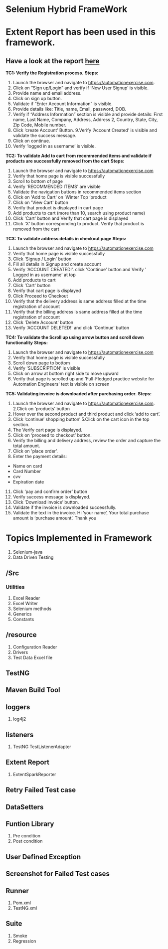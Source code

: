 # Selenium Hybrid FrameWork  
# Extent Report has been used in this framework.
## Have a look at the report [here](https://ragul-e.github.io/WebUiTestingWithSeleniumHybridFramework/) 


**TC1: Verify the Registration process.** 
**Steps:**
1. Launch the browser and navigate to https://automationexercise.com.
2. Click on “Sign up/Login” and verify if ‘New User Signup’ is visible.
3. Provide name and email address.
4. Click on sign up button.
5. Validate if “Enter Account Information” is visible.
6. Provide details like: Title, name, Email, password, DOB.
7.  Verify if “Address Information” section is visible and provide details: First name, Last Name, Company, Address, Address 2, Country, State, City, Zip Code, Mobile number.
8.	Click ‘create Account’ Button.
9.Verify ‘Account Created’ is visible and validate the success message.
10. Click on continue.
11. Verify ‘logged in as username’ is visible.


**TC2: To validate Add to cart from recommended items and validate if products are successfully removed from the cart**
**Steps:**
1.	Launch the browser and navigate to https://automationexercise.com
2.	Verify that home page is visible successfully
3.	Scroll to bottom of page
4.	Verify 'RECOMMENDED ITEMS' are visible
5.	Validate the navigation buttons in recommended items section
6.	Click on 'Add to Cart' on ‘Winter Top ‘product 
7.	Click on 'View Cart' button
8.	Verify that product is displayed in cart page
9.	Add products to cart (more than 10, search using product name)
10.	 Click 'Cart' button and Verify that cart page is displayed
11.	Click 'X' button corresponding to product. Verify that product is removed from the cart

**TC3: To validate address details in checkout page**
**Steps:**
1.	Launch the browser and navigate to https://automationexercise.com
2.	Verify that home page is visible successfully
3.	Click 'Signup / Login' button
4.	Fill all details in Signup and create account
5.	Verify 'ACCOUNT CREATED!'. click 'Continue' button and Verify ' Logged in as username' at top
6.	Add products to cart
7.	Click 'Cart' button
8. Verify that cart page is displayed
9. Click Proceed to Checkout
10. Verify that the delivery address is same address filled at the time registration of account
11. Verify that the billing address is same address filled at the time registration of account
12.	Click 'Delete Account' button
13.	Verify 'ACCOUNT DELETED!' and click 'Continue' button


**TC4: To validate the Scroll up using arrow button and scroll down functionality**
**Steps:**
1.	Launch the browser and navigate to https://automationexercise.com
2.	Verify that home page is visible successfully
3.	Scroll down page to bottom
4.	Verify 'SUBSCRIPTION' is visible
5.	Click on arrow at bottom right side to move upward
6.	Verify that page is scrolled up and 'Full-Fledged practice website for Automation Engineers' text is visible on screen

**TC5: Validating invoice is downloaded after purchasing order.** 
**Steps:**
1.	Launch the browser and navigate to https://automationexercise.com.
2.Click on ‘products’ button
3.	Hover over the second product and third product and click ‘add to cart’.
4.	Click ‘continue’ shopping button’
5.Click on the cart icon in the top section.
6.	The Verify cart page is displayed.
7.	Click on ‘proceed to checkout’ button.
8.	Verify the billing and delivery address, review the order and capture the total amount.
9.	Click on 'place order’.
10.	Enter the payment details:
  *	Name on card
  *	Card Number
  *	cvv
  *	Expiration date
11.	Click ‘pay and confirm order’ button
12.	Verify success message is displayed.
13.	Click ‘Download invoice’ button.
14.	Validate if the invoice is downloaded successfully.
15.	Validate the text in the invoice. Hi ‘your name’, Your total purchase amount is ‘purchase amount’. Thank you

# Topics Implemented in Framework

1. Selenium-java
2. Data Driven Testing

## /Src
### Utilities
1. Excel Reader
2. Excel Writer
3. Selenium methods
4. Generics
5. Constants

## /resource
1. Configuration Reader
2. Drivers
3. Test Data Excel file

## TestNG
## Maven Build Tool
## loggers
1. log4j2

## listeners
1. TestNG TestListenerAdapter

## Extent Report
1. ExtentSparkReporter

## Retry Failed Test case
## DataSetters
## Funtion Library
1. Pre condition
2. Post condition

## User Defined Exception
## Screenshot for Failed Test cases
## Runner
1. Pom.xml
2. TestNG.xml

## Suite
1. Smoke
2. Regression




